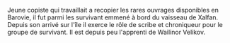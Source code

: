 Jeune copiste qui travaillait a recopier les rares ouvrages disponibles en Barovie, il fut parmi les survivant emmené à bord du vaisseau de Xalfan. Depuis son arrivé sur l'île il exerce le rôle de scribe et chroniqueur pour le groupe de survivant. 
Il est depuis peu l'apprenti de Wailinor Velikov.
